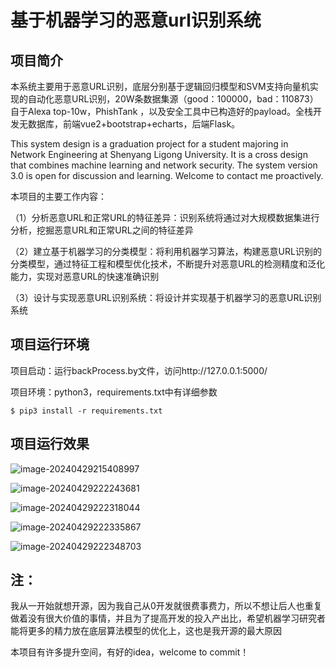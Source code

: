 # 基于机器学习的恶意url识别系统

## 项目简介

本系统主要用于恶意URL识别，底层分别基于逻辑回归模型和SVM支持向量机实现的自动化恶意URL识别，20W条数据集源（good：100000，bad：110873）自于Alexa top-10w，PhishTank ，以及安全工具中已构造好的payload。全栈开发无数据库，前端vue2+bootstrap+echarts，后端Flask。

This system design is a graduation project for a student majoring in Network Engineering at Shenyang Ligong University. It is a cross design that combines machine learning and network security. The system version 3.0 is open for discussion and learning. Welcome to contact me proactively.

本项目的主要工作内容：

（1）分析恶意URL和正常URL的特征差异：识别系统将通过对大规模数据集进行分析，挖掘恶意URL和正常URL之间的特征差异

（2）建立基于机器学习的分类模型：将利用机器学习算法，构建恶意URL识别的分类模型，通过特征工程和模型优化技术，不断提升对恶意URL的检测精度和泛化能力，实现对恶意URL的快速准确识别

（3）设计与实现恶意URL识别系统：将设计并实现基于机器学习的恶意URL识别系统

## 项目运行环境

项目启动：运行backProcess.by文件，访问http://127.0.0.1:5000/

项目环境：python3，requirements.txt中有详细参数

```
$ pip3 install -r requirements.txt
```

## 项目运行效果

![image-20240429215408997](https://s2.loli.net/2024/04/29/1vWzlAQFnYbm6jO.png)

![image-20240429222243681](https://s2.loli.net/2024/04/29/I6nlgfx4zHpZwBY.png)

![image-20240429222318044](https://s2.loli.net/2024/04/29/VUZtP8nSpw69m35.png)

![image-20240429222335867](https://s2.loli.net/2024/04/29/6F3KgLcjJN87ktX.png)

![image-20240429222348703](https://s2.loli.net/2024/04/29/F8kjAtqfxQKwaem.png)

## 注：

我从一开始就想开源，因为我自己从0开发就很费事费力，所以不想让后人也重复做着没有很大价值的事情，并且为了提高开发的投入产出比，希望机器学习研究者能将更多的精力放在底层算法模型的优化上，这也是我开源的最大原因

本项目有许多提升空间，有好的idea，welcome to commit！
